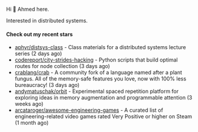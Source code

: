 Hi 👋 Ahmed here.

Interested in distributed systems.

#### Check out my recent stars

- [aphyr/distsys-class](https://github.com/aphyr/distsys-class) - Class materials for a distributed systems lecture series (2 days ago)
- [codereport/city-strides-hacking](https://github.com/codereport/city-strides-hacking) - Python scripts that build optimal routes for node collection (3 days ago)
- [crablang/crab](https://github.com/crablang/crab) - A community fork of a language named after a plant fungus. All of the memory-safe features you love, now with 100% less bureaucracy!  (3 days ago)
- [andymatuschak/orbit](https://github.com/andymatuschak/orbit) - Experimental spaced repetition platform for exploring ideas in memory augmentation and programmable attention (3 weeks ago)
- [arcataroger/awesome-engineering-games](https://github.com/arcataroger/awesome-engineering-games) - A curated list of engineering-related video games rated Very Positive or higher on Steam (1 month ago)

